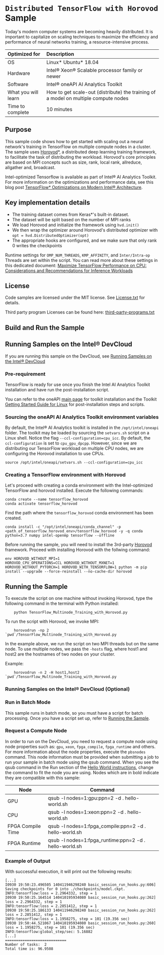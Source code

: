 ﻿# `Distributed TensorFlow with Horovod` Sample
Today's modern computer systems are becoming heavily distributed. It is important to capitalize on scaling techniques to maximize the efficiency and performance of neural networks training, a resource-intensive process.

| Optimized for                       | Description
|:---                               |:---
| OS                                | Linux* Ubuntu* 18.04 
| Hardware                          | Intel® Xeon® Scalable processor family or newer
| Software                          | Intel® oneAPI AI Analytics Toolkit
| What you will learn               | How to get scale-out (distribute) the training of a model on multiple compute nodes
| Time to complete                  | 10 minutes

## Purpose
This sample code shows how to get started with scaling out a neural network's training in TensorFlow on multiple compute nodes in a cluster. The sample uses  [Horovod](https://github.com/horovod/horovod)*, a distributed deep learning training framework, to facilitate the task of distributing the workload. Horovod's core principles are based on MPI concepts such as size, rank, local rank, allreduce, allgather and, broadcast.

Intel-optimized Tensorflow is available as part of Intel® AI Analytics Toolkit. For more information on the optimizations and performance data, see this blog post [TensorFlow* Optimizations on Modern Intel® Architecture](https://software.intel.com/content/www/us/en/develop/articles/tensorflow-optimizations-on-modern-intel-architecture.html).

## Key implementation details

 - The training dataset comes from Keras*'s built-in dataset.
 - The dataset will be split based on the number of MPI ranks 
 - We load Horovod and initialize the framework using `hvd.init()`
 - We then wrap the optimizer around Horovod's distributed optimizer with `opt = hvd.DistributedOptimizer(opt)`
 - The appropriate hooks are configured, and we make sure that only rank 0 writes the checkpoints
    
Runtime settings for `OMP_NUM_THREADS`, `KMP_AFFINITY`, and `Inter/Intra-op` Threads are set within the script. You can read more about these settings in this dedicated document: [Maximize TensorFlow Performance on CPU: Considerations and Recommendations for Inference Workloads](https://software.intel.com/en-us/articles/maximize-tensorflow-performance-on-cpu-considerations-and-recommendations-for-inference) 
    
## License  
Code samples are licensed under the MIT license. See
[License.txt](https://github.com/oneapi-src/oneAPI-samples/blob/master/License.txt) for details.

Third party program Licenses can be found here: [third-party-programs.txt](https://github.com/oneapi-src/oneAPI-samples/blob/master/third-party-programs.txt)

## Build and Run the Sample

## Running Samples on the Intel&reg; DevCloud
If you are running this sample on the DevCloud, see [Running Samples on the Intel&reg; DevCloud](#run-samples-on-devcloud)

### Pre-requirement

TensorFlow is ready for use once you finish the Intel AI Analytics Toolkit installation and have run the post-installation script.

You can refer to the oneAPI [main page](https://software.intel.com/en-us/oneapi) for toolkit installation and the Toolkit [Getting Started Guide for Linux](https://software.intel.com/en-us/get-started-with-intel-oneapi-linux-get-started-with-the-intel-ai-analytics-toolkit) for post-installation steps and scripts.


### Sourcing the oneAPI AI Analytics Toolkit environment variables

By default, the Intel® AI Analytics toolkit is installed in the `/opt/intel/oneapi` folder. The toolkit may be loaded by sourcing the `setvars.sh` script on a Linux shell. Notice the flag `--ccl-configuration=cpu_icc`. By default, the `ccl-configuration` is set to `cpu_gpu_dpcpp`. However, since we are distributing our TensorFlow workload on multiple CPU nodes, we are configuring the Horovod installation to use CPUs. 

```
source /opt/intel/oneapi/setvars.sh --ccl-configuration=cpu_icc
```

### Creating a TensorFlow environment with Horovod

Let's proceed with creating a conda environment with the Intel-optimized TensorFlow and horovod installed. Execute the following commands:

```
conda create --name tensorflow_horovod 
conda activate tensorflow_horovod 
```

Find the path where the `tensorflow_horovod` conda environment has been created. 

```
conda install -c "/opt/intel/oneapi/conda_channel" -p <path_of_tensorflow_horovod_env>/tensorflow_horovod -y -q conda python=3.7 numpy intel-openmp tensorflow --offline
```

Before running the sample, you will need to install the 3rd-party [Horovod](https://github.com/horovod/horovod) framework. Proceed with installing Horovod with the follwing command:
```
env HOROVOD_WITHOUT_MPI=1 HOROVOD_CPU_OPERATIONS=CCL HOROVOD_WITHOUT_MXNET=1 HOROVOD_WITHOUT_PYTORCH=1 HOROVOD_WITH_TENSORFLOW=1 python -m pip install --upgrade --force-reinstall --no-cache-dir horovod
```

## Running the Sample<a name="running-the-sample"></a>

To execute the script on one machine without invoking Horovod, type the following command in the terminal with Python installed:
```
    python TensorFlow_Multinode_Training_with_Horovod.py
```

To run the script with Horovod, we invoke MPI:
```
    horovodrun -np 2 `pwd`/TensorFlow_Multinode_Training_with_Horovod.py
```

In the example above, we run the script on two MPI threads but on the same node. To use multiple nodes, we pass the `-hosts` flag, where host1 and host2 are the hostnames of two nodes on your cluster. 

Example:

```
    horovodrun -n 2 -H host1,host2 `pwd`/TensorFlow_Multinode_Training_with_Horovod.py
```
### Running Samples on the Intel&reg; DevCloud (Optional)<a name="run-samples-on-devcloud"></a>

<!---Include the next paragraph ONLY if the sample runs in batch mode-->
### Run in Batch Mode
This sample runs in batch mode, so you must have a script for batch processing. Once you have a script set up, refer to [Running the Sample](#running-the-sample).

### Request a Compute Node
In order to run on the DevCloud, you need to request a compute node using node properties such as: `gpu`, `xeon`, `fpga_compile`, `fpga_runtime` and others. For more information about the node properties, execute the `pbsnodes` command.
 This node information must be provided when submitting a job to run your sample in batch mode using the qsub command. When you see the qsub command in the Run section of the [Hello World instructions](https://devcloud.intel.com/oneapi/get_started/aiAnalyticsToolkitSamples/), change the command to fit the node you are using. Nodes which are in bold indicate they are compatible with this sample:

<!---Mark each compatible Node in BOLD-->
| Node              | Command                                                 |
| ----------------- | ------------------------------------------------------- |
| GPU               | qsub -l nodes=1:gpu:ppn=2 -d . hello-world.sh           |
| CPU               | qsub -l nodes=1:xeon:ppn=2 -d . hello-world.sh          |
| FPGA Compile Time | qsub -l nodes=1:fpga\_compile:ppn=2 -d . hello-world.sh |
| FPGA Runtime      | qsub -l nodes=1:fpga\_runtime:ppn=2 -d . hello-world.sh |

### Example of Output
With successful execution, it will print out the following results:

```
[...]
I0930 19:50:23.496505 140411946298240 basic_session_run_hooks.py:606] Saving checkpoints for 0 into ./checkpoints/model.ckpt.
INFO:tensorflow:loss = 2.2964332, step = 1
I0930 19:50:25.164514 140410195934080 basic_session_run_hooks.py:262] loss = 2.2964332, step = 1
INFO:tensorflow:loss = 2.2851412, step = 1
I0930 19:50:25.186133 140411946298240 basic_session_run_hooks.py:262] loss = 2.2851412, step = 1
INFO:tensorflow:loss = 1.1958275, step = 101 (19.356 sec)
I0930 19:50:44.521067 140410195934080 basic_session_run_hooks.py:260] loss = 1.1958275, step = 101 (19.356 sec)
INFO:tensorflow:global_step/sec: 5.16882
[...]
============================
Number of tasks:  2
Total time is: 96.9508
```


